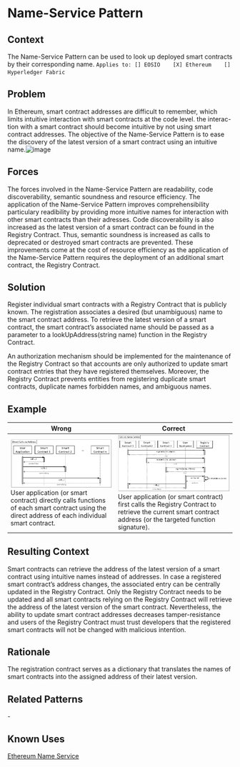# Name-Service Pattern
## Context
The Name-Service Pattern can be used to look up deployed smart contracts by their corresponding name.
``Applies to: [] EOSIO    [X] Ethereum    [] Hyperledger Fabric``

## Problem
In Ethereum, smart contract addresses are difficult to remember, which limits intuitive interaction with smart contracts at the code level. the interac-tion with a smart contract should become intuitive by not using smart contract addresses. The objective of the Name-Service Pattern is to ease the discovery of the latest version of a smart contract using an intuitive name.![image](https://user-images.githubusercontent.com/27965538/113149623-83f83000-9233-11eb-9a8f-a389b713df96.png) 

## Forces
The forces involved in the Name-Service Pattern are readability, code discoverability, semantic soundness and resource efficiency. The application of the Name-Service Pattern improves comprehensibility particulary readibility by providing more intuitive names for interaction with other smart contracts than their adresses. Code discoverability is also increased as the latest version of a smart contract can be found in the Registry Contract. Thus, semantic soundness is increased as calls to deprecated or destroyed smart contracts are prevented. These improvements come at the cost of resource efficiency as the application of the Name-Service Pattern requires the deployment of an additional smart contract, the Registry Contract.

## Solution
Register individual smart contracts with a Registry Contract that is publicly known. The registration associates a desired (but unambiguous) name to the smart contract address. To retrieve the latest version of a smart contract, the smart contract’s associated name should be passed as a parameter to a lookUpAddress(string name) function in the Registry Contract.

An authorization mechanism should be implemented for the maintenance of the Registry Contract so that accounts are only authorized to update smart contract entries that they have registered themselves. Moreover, the Registry Contract prevents entities from registering duplicate smart contracts, duplicate names forbidden names, and ambiguous names.

## Example
Wrong | Correct
------------- | -------------
![Wrong](Name-Service%20Antipattern_Wrong.png)User application (or smart contract) directly calls functions of each smart contract using the direct address of each individual smart contract. | ![Correct](Name-Service%20Pattern_Right.png)User application (or smart contract) first calls the Registry Contract to retrieve the current smart contract address (or the targeted function signature).

## Resulting Context
Smart contracts can retrieve the address of the latest version of a smart contract using intuitive names instead of addresses. In case a registered smart contract’s address changes, the associated entry can be centrally updated in the Registry Contract. Only the Registry Contract needs to be updated and all smart contracts relying on the Registry Contract will retrieve the address of the latest version of the smart contract. Nevertheless, the ability to update smart contract addresses decreases tamper-resistance and users of the Registry Contract must trust developers that the registered smart contracts will not be changed with malicious intention.
## Rationale
The registration contract serves as a dictionary that translates the names of smart contracts into the assigned address of their latest version.
## Related Patterns
\-
## Known Uses
[Ethereum Name Service](https://docs.ens.domains/)
